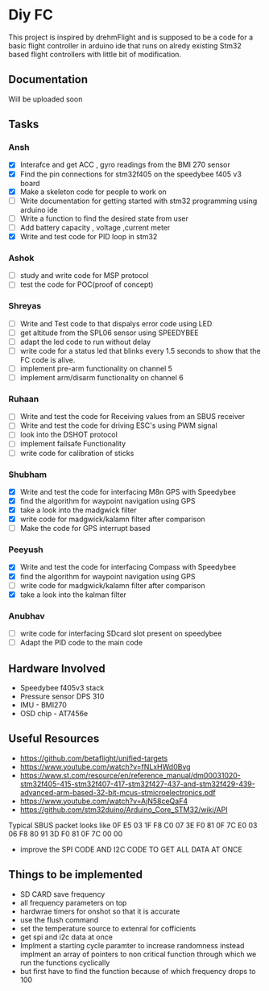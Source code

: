# Diy FC

This project is inspired by drehmFlight and is supposed to be a code for a basic flight controller in arduino ide that runs on alredy existing Stm32 based flight controllers with little bit of modification.

## Documentation

Will be uploaded soon

## Tasks

### Ansh

- [x] Interafce and get ACC , gyro readings from the BMI 270 sensor
- [x] Find the pin connections for stm32f405 on the speedybee f405 v3 board
- [x] Make a skeleton code for people to work on
- [ ] Write documentation for getting started with stm32 programming using arduino ide
- [ ] Write a function to find the desired state from user
- [ ] Add battery capacity , voltage ,current meter
- [x] Write and test code for PID loop in stm32

### Ashok

- [ ] study and write code for MSP protocol
- [ ] test the code for POC(proof of concept)

### Shreyas

- [ ] Write and Test code to that dispalys error code using LED
- [ ] get altitude from the SPL06 sensor using SPEEDYBEE
- [ ] adapt the led code to run without delay
- [ ] write code for a status led that blinks every 1.5 seconds to show that the FC code is alive.
- [ ] implement pre-arm functionality on channel 5
- [ ] implement arm/disarm functionality on channel 6

### Ruhaan

- [ ] Write and test the code for Receiving values from an SBUS receiver
- [ ] Write and test the code for driving ESC's using PWM signal
- [ ] look into the DSHOT protocol
- [ ] implement failsafe Functionality
- [ ] write code for calibration of sticks

### Shubham

- [x] Write and test the code for interfacing M8n GPS with Speedybee
- [x] find the algorithm for waypoint navigation using GPS
- [x] take a look into the madgwick filter
- [x] write code for madgwick/kalamn filter after comparison
- [ ] Make the code for GPS interrupt based

### Peeyush

- [x] Write and test the code for interfacing Compass with Speedybee
- [x] find the algorithm for waypoint navigation using GPS
- [ ] write code for madgwick/kalamn filter after comparison
- [x] take a look into the kalman filter

### Anubhav


- [ ] write code for interfacing SDcard slot present on speedybee
- [ ] Adapt the PID code to the main code

## Hardware Involved

- Speedybee f405v3 stack
- Pressure sensor DPS 310
- IMU - BMI270
- OSD chip - AT7456e

## Useful Resources

- https://github.com/betaflight/unified-targets
- https://www.youtube.com/watch?v=fNLxHWd0Bvg
- https://www.st.com/resource/en/reference_manual/dm00031020-stm32f405-415-stm32f407-417-stm32f427-437-and-stm32f429-439-advanced-arm-based-32-bit-mcus-stmicroelectronics.pdf
- https://www.youtube.com/watch?v=AjN58ceQaF4
- https://github.com/stm32duino/Arduino_Core_STM32/wiki/API

Typical SBUS packet looks like 0F E5 03 1F F8 C0 07 3E F0 81 0F 7C E0 03 06 F8 80 91 3D F0 81 0F 7C 00 00


- improve the SPI CODE AND I2C CODE TO GET ALL DATA AT ONCE

## Things to be implemented

- SD CARD save frequency
- all frequency parameters on top
- hardwrae timers for onshot so that it is accurate
- use the flush command
- set the temperature source to extenral for cofficients
- get spi and i2c data at once
- Implment a starting cycle paramter to increase randomness instead implment an array of pointers to non critical function through which we run the functions cyclically
- but first have to find the function because of which frequency drops to 100
